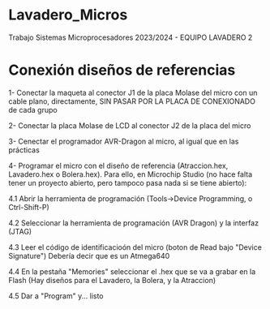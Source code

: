 # Lavadero_Micros
Trabajo Sistemas Microprocesadores 2023/2024 - EQUIPO LAVADERO 2


# Conexión diseños de referencias
1- Conectar la maqueta al conector J1 de la placa Molase del micro con un cable plano, directamente, SIN PASAR POR LA PLACA DE CONEXIONADO de cada grupo

2- Conectar la placa Molase de LCD al conector J2 de la placa del micro

3- Cenectar el programador AVR-Dragon al micro, al igual que en las prácticas

4- Programar el micro con el diseño de referencia (Atraccion.hex, Lavadero.hex o Bolera.hex). Para ello, en Microchip Studio (no hace falta tener un proyecto abierto, pero tampoco pasa nada si se tiene abierto):

4.1 Abrir la herramienta de programación (Tools->Device Programming, o Ctrl-Shift-P)

4.2 Seleccionar la herramienta de programación (AVR Dragon) y la interfaz (JTAG)

4.3 Leer el código de identificacioón del micro (boton de Read bajo "Device Signature") Debería decir que es un Atmega640

4.4 En la pestaña "Memories" seleccionar el .hex que se va a grabar en la Flash (Hay diseños para el Lavadero, la Bolera, y la Atraccion)

4.5 Dar a "Program" y... listo
